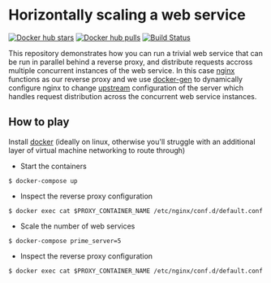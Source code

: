 # Horizontally scaling a web service
[![Docker hub
stars](https://img.shields.io/docker/stars/willprice/prime-server.svg)](https://hub.docker.com/r/willprice/prime-server/)
[![Docker hub
pulls](https://img.shields.io/docker/pulls/willprice/prime-server.svg)](https://hub.docker.com/r/willprice/prime-server/)
[![Build Status](https://travis-ci.org/willprice/horizontally-scaling-webservices-using-docker.svg?branch=master)](https://travis-ci.org/willprice/horizontally-scaling-webservices-using-docker)

This repository demonstrates how you can run a trivial web service that can be run in parallel behind a reverse proxy, and distribute requests accross multiple concurrent instances of the web service.
In this case [nginx](https://www.nginx.com/) functions as our reverse proxy and we use [docker-gen](https://github.com/jwilder/docker-gen) to dynamically configure nginx to change [upstream](http://nginx.org/en/docs/http/ngx_http_upstream_module.html) configuration of the server which handles request distribution across the concurrent web service instances.


## How to play
Install [docker](https://docs.docker.com/engine/installation/) (ideally on
linux, otherwise you'll struggle with an additional layer of virtual machine networking to route through)

* Start the containers

```
$ docker-compose up
```

* Inspect the reverse proxy configuration

```
$ docker exec cat $PROXY_CONTAINER_NAME /etc/nginx/conf.d/default.conf
```
* Scale the number of web services

```
$ docker-compose prime_server=5
```

* Inspect the reverse proxy configuration

```
$ docker exec cat $PROXY_CONTAINER_NAME /etc/nginx/conf.d/default.conf
```
